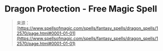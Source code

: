 <!--yml
category: 未分类
date: 2024-06-12 18:50:22
-->

# Dragon Protection - Free Magic Spell

> 来源：[https://www.spellsofmagic.com/spells/fantasy_spells/dragon_spells/12570/page.html#0001-01-01](https://www.spellsofmagic.com/spells/fantasy_spells/dragon_spells/12570/page.html#0001-01-01)